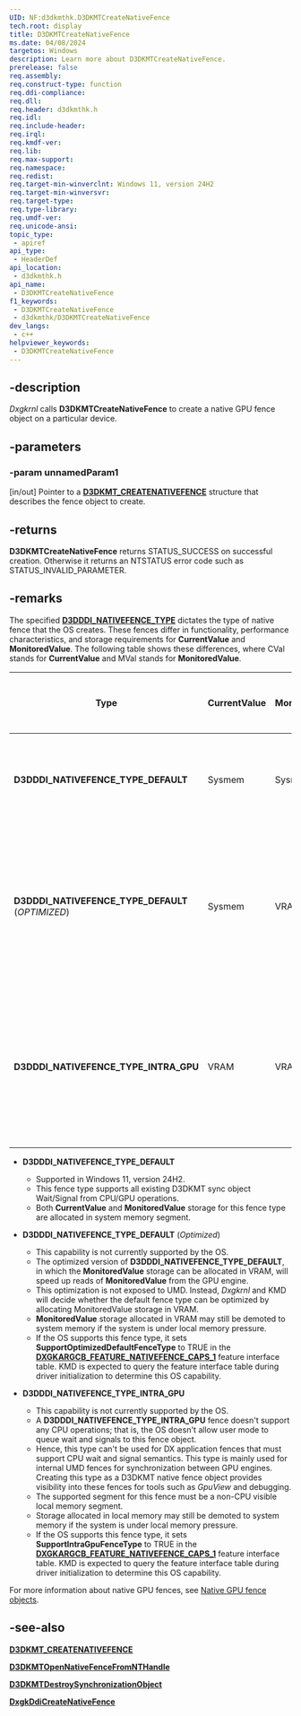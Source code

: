 ```yaml
---
UID: NF:d3dkmthk.D3DKMTCreateNativeFence
tech.root: display
title: D3DKMTCreateNativeFence
ms.date: 04/08/2024
targetos: Windows
description: Learn more about D3DKMTCreateNativeFence.
prerelease: false
req.assembly: 
req.construct-type: function
req.ddi-compliance: 
req.dll: 
req.header: d3dkmthk.h
req.idl: 
req.include-header: 
req.irql: 
req.kmdf-ver: 
req.lib: 
req.max-support: 
req.namespace: 
req.redist: 
req.target-min-winverclnt: Windows 11, version 24H2
req.target-min-winversvr: 
req.target-type: 
req.type-library: 
req.umdf-ver: 
req.unicode-ansi: 
topic_type:
 - apiref
api_type:
 - HeaderDef
api_location:
 - d3dkmthk.h
api_name:
 - D3DKMTCreateNativeFence
f1_keywords:
 - D3DKMTCreateNativeFence
 - d3dkmthk/D3DKMTCreateNativeFence
dev_langs:
 - c++
helpviewer_keywords:
 - D3DKMTCreateNativeFence
---
```


## -description

*Dxgkrnl* calls **D3DKMTCreateNativeFence** to create a native GPU fence object on a particular device.

## -parameters

### -param unnamedParam1

[in/out] Pointer to a [**D3DKMT_CREATENATIVEFENCE**](ns-d3dkmthk-d3dkmt_createnativefence.md) structure that describes the fence object to create.

## -returns

**D3DKMTCreateNativeFence** returns STATUS_SUCCESS on successful creation. Otherwise it returns an NTSTATUS error code such as STATUS_INVALID_PARAMETER.

## -remarks

The specified [**D3DDDI_NATIVEFENCE_TYPE**](../d3dukmdt/ne-d3dukmdt-d3dddi_nativefence_type.md) dictates the type of native fence that the OS creates. These fences differ in functionality, performance characteristics, and storage requirements for **CurrentValue** and **MonitoredValue**. The following table shows these differences, where CVal stands for **CurrentValue** and MVal stands for **MonitoredValue**.

| Type | CurrentValue | MonitoredValue | Supports Cross-process Sharing on CPU | Supports Cross-Adapter Sharing | UM CPUVA CVal | KM CPUVA CVal | GPU VA CVal | CMPVA CVal | UM MVal | KM MVal | GPU VA MVal | CMPVA MVal | Use Case |
| --- | --- | --- | --- | --- | --- | --- | --- | --- | --- | --- | --- | --- | --- |
| **D3DDDI_NATIVEFENCE_TYPE_DEFAULT** | Sysmem | Sysmem | Yes | Yes | ReadOnly | Read/Write | Read/Write | Read/Write | N/A | Write | ReadOnly (or Read/Write) | Read/Write | Application fences with reduced CPU interrupts. GPU waiter is unblocked without waking up CPU |
| **D3DDDI_NATIVEFENCE_TYPE_DEFAULT** (*OPTIMIZED*) | Sysmem | VRAM | Yes | Yes | ReadOnly | Read/Write | Read/Write | Read/Write | N/A | Write | ReadOnly (or Read/Write) | Read/Write | Same as Type 0 but with reduced PCI bus traffic as MVal reads are local to the GPU. The GPU signal command completes faster because of this reduced latency (throughput++). |
| **D3DDDI_NATIVEFENCE_TYPE_INTRA_GPU** | VRAM | VRAM | Yes | No | N/A | N/A | Read/Write | Read/Write | N/A | N/A | ReadOnly (or Read/Write) | Read/Write | Command buffer level (not application visible) synchronization within the same GPU. Read/Write to fence value (CVal) is local, so signal/unblock operations are fast. |

* **D3DDDI_NATIVEFENCE_TYPE_DEFAULT**
  * Supported in Windows 11, version 24H2.
  * This fence type supports all existing D3DKMT sync object Wait/Signal from CPU/GPU operations.
  * Both **CurrentValue** and **MonitoredValue** storage for this fence type are allocated in system memory segment.

* **D3DDDI_NATIVEFENCE_TYPE_DEFAULT** (*Optimized*)
  * This capability is not currently supported by the OS.
  * The optimized version of **D3DDDI_NATIVEFENCE_TYPE_DEFAULT**, in which the **MonitoredValue** storage can be allocated in VRAM, will speed up reads of **MonitoredValue** from the GPU engine.
  * This optimization is not exposed to UMD. Instead, *Dxgkrnl* and KMD will decide whether the default fence type can be optimized by allocating MonitoredValue storage in VRAM.
  * **MonitoredValue** storage allocated in VRAM may still be demoted to system memory if the system is under local memory pressure.
  * If the OS supports this fence type, it sets **SupportOptimizedDefaultFenceType** to TRUE in the [**DXGKARGCB_FEATURE_NATIVEFENCE_CAPS_1**](../d3dkmddi/ns-d3dkmddi-dxgkargcb_feature_nativefence_caps_1.md) feature interface table. KMD is expected to query the feature interface table during driver initialization to determine this OS capability.

* **D3DDDI_NATIVEFENCE_TYPE_INTRA_GPU**
  * This capability is not currently supported by the OS.
  * A **D3DDDI_NATIVEFENCE_TYPE_INTRA_GPU** fence doesn't support any CPU operations; that is, the OS doesn't allow user mode to queue wait and signals to this fence object.
  * Hence, this type can't be used for DX application fences that must support CPU wait and signal semantics. This type is mainly used for internal UMD fences for synchronization between GPU engines. Creating this type as a D3DKMT native fence object provides visibility into these fences for tools such as *GpuView* and debugging.
  * The supported segment for this fence must be a non-CPU visible local memory segment.
  * Storage allocated in local memory may still be demoted to system memory if the system is under local memory pressure.
  * If the OS supports this fence type, it sets **SupportIntraGpuFenceType** to TRUE in the [**DXGKARGCB_FEATURE_NATIVEFENCE_CAPS_1**](../d3dkmddi/ns-d3dkmddi-dxgkargcb_feature_nativefence_caps_1.md) feature interface table. KMD is expected to query the feature interface table during driver initialization to determine this OS capability.

For more information about native GPU fences, see [Native GPU fence objects](/windows-hardware/drivers/display/native-gpu-fence-objects).

## -see-also

[**D3DKMT_CREATENATIVEFENCE**](ns-d3dkmthk-d3dkmt_createnativefence.md)

[**D3DKMTOpenNativeFenceFromNTHandle**](nf-d3dkmthk-d3dkmtopennativefencefromnthandle.md)

[**D3DKMTDestroySynchronizationObject**](nf-d3dkmthk-d3dkmtdestroysynchronizationobject.md)

[**DxgkDdiCreateNativeFence**](../d3dkmddi/nc-d3dkmddi-dxgkddi_createnativefence.md)
